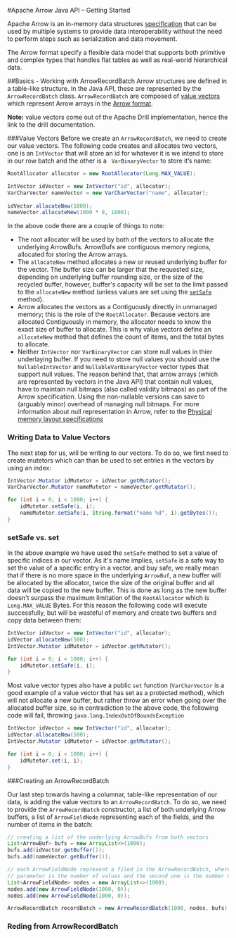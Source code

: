 #Apache Arrow Java API – Getting StartedApache Arrow is an in-memory data structures [specification](https://github.com/apache/arrow/tree/master/format) that can be used by multiple systems to provide data interoperability without the need to perform steps such as serialization and data movement.The Arrow format specify a flexible data model that supports both primitive and complex types that handles flat tables as well as real-world hierarchical data. ##Basics - Working with ArrowRecordBatchArrow structures are defined in a table-like structure. In the Java API, these are represented by the `ArrowRecordBatch` class. `ArrowRecordBatch` are composed of [value vectors](https://drill.apache.org/docs/value-vectors/) which represent Arrow arrays in the [Arrow format](https://github.com/apache/arrow/blob/master/format/Layout.md). 
**Note:** value vectors come out of the Apache Drill implementation, hence the link to the drill documentation.###Value Vectors Before we create an `ArrowRecordBatch`, we need to create our value vectors. The following code creates and allocates two vectors, one is an `IntVector` that will store an id for whatever it is we intend to store in our row batch and the other is a ` VarBinaryVector` to store it’s name:```java
RootAllocator allocator = new RootAllocator(Long.MAX_VALUE);

IntVector idVector = new IntVector("id", allocator);
VarCharVector nameVector = new VarCharVector("name", allocator);
        
idVector.allocateNew(1000);
nameVector.allocateNew(1000 * 8, 1000);
```
In the above code there are a couple of things to note: - The root allocator will be used by both of the vectors to allocate the underlying ArrowBufs. ArrowBufs are contiguous memory regions, allocated for storing the Arrow arrays. - The `allocateNew` method allocates a new or reused underlying buffer for the vector. The buffer size can be larger that the requested size, depending on underlying buffer rounding size, or the size of the recycled buffer, however, buffer's capacity will be set to the limit passed to the `allocateNew` method (unless values are set using the [`setSafe`](#setsetsafe) method). - Arrow allocates the vectors as a Contiguously directly in unmanaged memory; this is the role of the `RootAllocator`. Because vectors are allocated Contiguously in memory, the allocator needs to know the exact size of buffer to allocate. This is why value vectors define an `allocateNew` method that defines the count of items, and the total bytes to allocate.  - Neither `IntVector` nor `VarBinaryVector` can store null values in thier underlaying buffer. If you need to store null values you should use the `NullableIntVector` and `NullableVarBinaryVector` vector types that support null values. The reason behind that, that arrow arrays (which are represented by vectors in the Java API) that contain null values, have to maintain null bitmaps (also called validity bitmaps) as part of the Arrow specification. Using the non-nullable versions can save to (arguably minor) overhead of managing null bitmaps. For more information about null representation in Arrow,  refer to the [Physical memory layout specifications]( https://github.com/apache/arrow/blob/master/format/Layout.md)### Writing Data to Value Vectors
The next step for us, will be writing to our vectors. To do so, we first need to create mutetors which can than be used to set entries in the vectors by using an index:

```java
IntVector.Mutator idMutetor = idVector.getMutator();
VarCharVector.Mutator nameMutetor = nameVector.getMutator();

for (int i = 0; i < 1000; i++) {
    idMutetor.setSafe(i, i);
    nameMutetor.setSafe(i, String.format("name %d", i).getBytes());
}
```

### <a name="setsetsafe"></a>setSafe vs. set

In the above example we have used the `setSafe` method to set a value of specific indices in our vector. As it's name implies, `setSafe` is a safe way to set the value of a specific entry in a vector, and buy safe, we really mean that if there is no more space in the underlying `ArrowBuf`, a new buffer will be allocated by the allocator, twice the size of the original buffer and all data will be copied to the new buffer. This is done as long as the new buffer doesn't surpass the maximum limitation of the `RootAllocator` which is `Long.MAX_VALUE` Bytes. For this reason the following code will execute successfully, but will be wasteful of memory and create two buffers and copy data between them:

```java
IntVector idVector = new IntVector("id", allocator);
idVector.allocateNew(500);
IntVector.Mutator idMutetor = idVector.getMutator();

for (int i = 0; i < 1000; i++) {
    idMutetor.setSafe(i, i);
}
```

Most value vector types also have a public `set` function (`VarCharVector` is a good example of a value vector that has set as a protected method), which will not allocate a new buffer, but rather throw an error when going over the allocated buffer size, so in contradiction to the above code, the following code will fail, throwing `java.lang.IndexOutOfBoundsException`

```java
IntVector idVector = new IntVector("id", allocator);
idVector.allocateNew(500);
IntVector.Mutator idMutetor = idVector.getMutator();

for (int i = 0; i < 1000; i++) {
    idMutetor.set(i, i);
}
```

###Creating an ArrowRecordBatch

Our last step towards having a columnar, table-like representation of our data, is adding the value vectors to an `ArrowRecordBatch`. To do so, we need to provide the `ArrowRecordBatch` constructor, a list of both underlying Arrow buffers, a list of `ArrowFieldNode` representing each of the fields, and the number of items in the batch:

```java
// creating a list of the underlying ArrowBufs from both vectors
List<ArrowBuf> bufs = new ArrayList<>(1000);
bufs.add(idVector.getBuffer());
bufs.add(nameVector.getBuffer());

// each ArrowFieldNode represent a filed in the ArrowRecordBatch, where the first
// parameter is the number of values and the second one is the number of nulls
List<ArrowFieldNode> nodes = new ArrayList<>(1000);
nodes.add(new ArrowFieldNode(1000, 0));
nodes.add(new ArrowFieldNode(1000, 0));

ArrowRecordBatch recordBatch = new ArrowRecordBatch(1000, nodes, bufs);
```

### Reding from ArrowRecordBatch 	